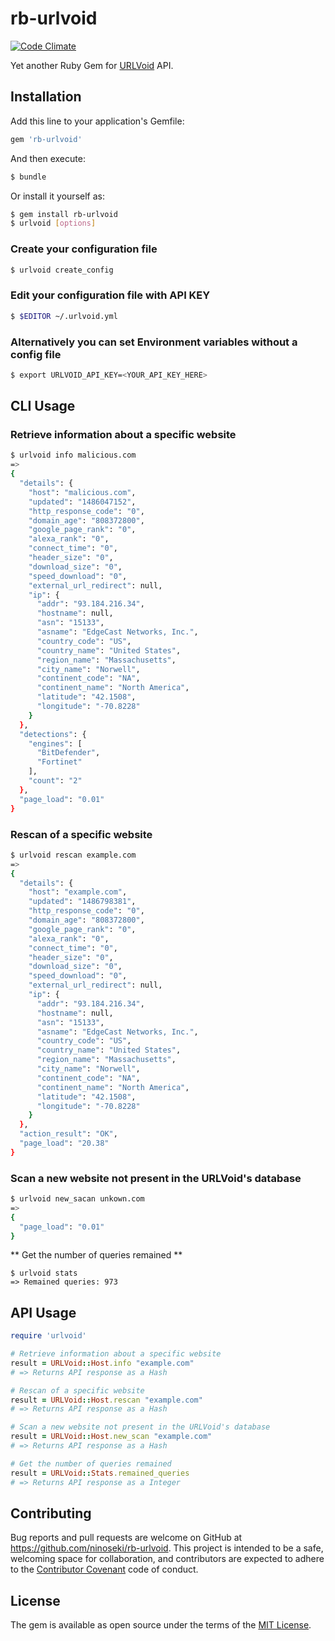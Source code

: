 # rb-urlvoid
[![Code Climate](https://codeclimate.com/github/ninoseki/rb-urlvoid/badges/gpa.svg)](https://codeclimate.com/github/ninoseki/rb-urlvoid)

Yet another Ruby Gem for [URLVoid](http://www.urlvoid.com/) API.

## Installation

Add this line to your application's Gemfile:

```ruby
gem 'rb-urlvoid'
```

And then execute:

```bash
$ bundle
```

Or install it yourself as:

```bash
$ gem install rb-urlvoid
$ urlvoid [options]
```

### Create your configuration file

```bash
$ urlvoid create_config
```

### Edit your configuration file with API KEY

```bash
$ $EDITOR ~/.urlvoid.yml
```

### Alternatively you can set Environment variables without a config file

```bash
$ export URLVOID_API_KEY=<YOUR_API_KEY_HERE>
```

## CLI Usage

### Retrieve information about a specific website

```bash
$ urlvoid info malicious.com
=>
{
  "details": {
    "host": "malicious.com",
    "updated": "1486047152",
    "http_response_code": "0",
    "domain_age": "808372800",
    "google_page_rank": "0",
    "alexa_rank": "0",
    "connect_time": "0",
    "header_size": "0",
    "download_size": "0",
    "speed_download": "0",
    "external_url_redirect": null,
    "ip": {
      "addr": "93.184.216.34",
      "hostname": null,
      "asn": "15133",
      "asname": "EdgeCast Networks, Inc.",
      "country_code": "US",
      "country_name": "United States",
      "region_name": "Massachusetts",
      "city_name": "Norwell",
      "continent_code": "NA",
      "continent_name": "North America",
      "latitude": "42.1508",
      "longitude": "-70.8228"
    }
  },
  "detections": {
    "engines": [
      "BitDefender",
      "Fortinet"
    ],
    "count": "2"
  },
  "page_load": "0.01"
}
```

### Rescan of a specific website

```bash
$ urlvoid rescan example.com
=>
{
  "details": {
    "host": "example.com",
    "updated": "1486798381",
    "http_response_code": "0",
    "domain_age": "808372800",
    "google_page_rank": "0",
    "alexa_rank": "0",
    "connect_time": "0",
    "header_size": "0",
    "download_size": "0",
    "speed_download": "0",
    "external_url_redirect": null,
    "ip": {
      "addr": "93.184.216.34",
      "hostname": null,
      "asn": "15133",
      "asname": "EdgeCast Networks, Inc.",
      "country_code": "US",
      "country_name": "United States",
      "region_name": "Massachusetts",
      "city_name": "Norwell",
      "continent_code": "NA",
      "continent_name": "North America",
      "latitude": "42.1508",
      "longitude": "-70.8228"
    }
  },
  "action_result": "OK",
  "page_load": "20.38"
}
```

### Scan a new website not present in the URLVoid's database

```bash
$ urlvoid new_sacan unkown.com
=>
{
  "page_load": "0.01"
}
```

** Get the number of queries remained **
```
$ urlvoid stats
=> Remained queries: 973
```

## API Usage

```ruby
require 'urlvoid'

# Retrieve information about a specific website
result = URLVoid::Host.info "example.com"
# => Returns API response as a Hash

# Rescan of a specific website
result = URLVoid::Host.rescan "example.com"
# => Returns API response as a Hash

# Scan a new website not present in the URLVoid's database
result = URLVoid::Host.new_scan "example.com"
# => Returns API response as a Hash

# Get the number of queries remained
result = URLVoid::Stats.remained_queries
# => Returns API response as a Integer
```

## Contributing

Bug reports and pull requests are welcome on GitHub at https://github.com/ninoseki/rb-urlvoid. This project is intended to be a safe, welcoming space for collaboration, and contributors are expected to adhere to the [Contributor Covenant](http://contributor-covenant.org) code of conduct.


## License

The gem is available as open source under the terms of the [MIT License](http://opensource.org/licenses/MIT).
